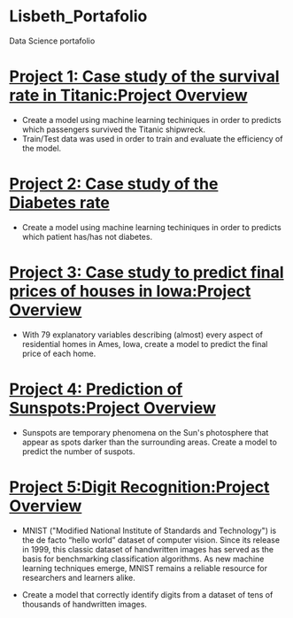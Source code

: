 # Lisbeth_Portafolio
Data Science portafolio
# [Project 1: Case study of the survival rate in Titanic:Project Overview](https://github.com/lilosa88/Data-Science-Portafolio-/tree/lilosa88-TITANIC)
- Create a model using machine learning techiniques in order to predicts which passengers survived the Titanic shipwreck.
- Train/Test data was used in order to train and evaluate the efficiency of the model.

# [Project 2: Case study of the Diabetes rate](https://github.com/lilosa88/Data-Science-Portafolio-/tree/lilosa88-Diabetes)
- Create a model using machine learning techiniques in order to predicts which patient has/has not diabetes.

# [Project 3: Case study to predict final prices of houses in Iowa:Project Overview](https://github.com/lilosa88/Data-Science-Portafolio-/tree/lilosa88-PricingHouse)
- With 79 explanatory variables describing (almost) every aspect of residential homes in Ames, Iowa, create a model to predict the final price of each home.

# [Project 4: Prediction of Sunspots:Project Overview](ttps://github.com/lilosa88/Data-Science-Portafolio-/tree/lilosa88-Sunspots)
- Sunspots are temporary phenomena on the Sun's photosphere that appear as spots darker than the surrounding areas. Create a model to predict the number of suspots.

# [Project 5:Digit Recognition:Project Overview](https://github.com/lilosa88/Data-Science-Portafolio-/tree/lilosa88-DigitRecognizion)
- MNIST ("Modified National Institute of Standards and Technology") is the de facto “hello world” dataset of computer vision. Since its release in 1999, this classic dataset of handwritten images has served as the basis for benchmarking classification algorithms. As new machine learning techniques emerge, MNIST remains a reliable resource for researchers and learners alike.

- Create a model that correctly identify digits from a dataset of tens of thousands of handwritten images. 
